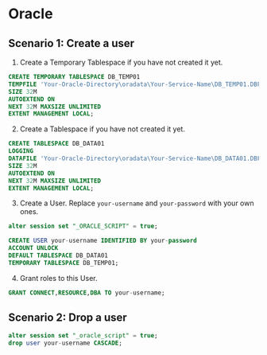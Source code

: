 # Oracle

## Scenario 1: Create a user

1. Create a Temporary Tablespace if you have not created it yet.
```sql
CREATE TEMPORARY TABLESPACE DB_TEMP01
TEMPFILE 'Your-Oracle-Directory\oradata\Your-Service-Name\DB_TEMP01.DBF'
SIZE 32M
AUTOEXTEND ON
NEXT 32M MAXSIZE UNLIMITED
EXTENT MANAGEMENT LOCAL;
```
2. Create a Tablespace if you have not created it yet.
```sql
CREATE TABLESPACE DB_DATA01
LOGGING
DATAFILE 'Your-Oracle-Directory\oradata\Your-Service-Name\DB_DATA01.DBF'
SIZE 32M
AUTOEXTEND ON
NEXT 32M MAXSIZE UNLIMITED
EXTENT MANAGEMENT LOCAL;
```
3. Create a User. Replace `your-username` and `your-password` with your own ones.
```sql
alter session set "_ORACLE_SCRIPT" = true;  

CREATE USER your-username IDENTIFIED BY your-password
ACCOUNT UNLOCK
DEFAULT TABLESPACE DB_DATA01
TEMPORARY TABLESPACE DB_TEMP01;
```
4. Grant roles to this User.
```sql
GRANT CONNECT,RESOURCE,DBA TO your-username;
```

## Scenario 2: Drop a user

``````sql
alter session set "_oracle_script" = true;
drop user your-username CASCADE;
``````